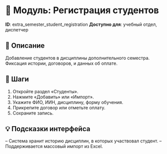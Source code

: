 # 📘 Модуль: Регистрация студентов
**ID**: extra_semester_student_registration
**Доступно для**: учебный отдел, диспетчер

## 📝 Описание
Добавление студентов в дисциплины дополнительного семестра. Фиксация истории, договоров, и данных об оплате.

## 🩜 Шаги
1. Откройте раздел «Студенты».
2. Нажмите «Добавить» или «Импорт».
3. Укажите ФИО, ИИН, дисциплину, форму обучения.
4. Прикрепите договор или отметьте оплату.
5. Сохраните запись.

## 💡 Подсказки интерфейса
– Система хранит историю дисциплин, в которых участвовал студент.
– Поддерживается массовый импорт из Excel.
